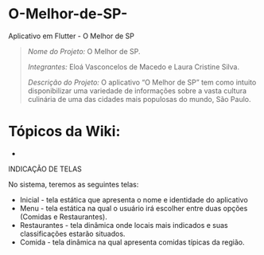 # O-Melhor-de-SP-
Aplicativo em Flutter - O Melhor de SP

> *Nome do Projeto:* O Melhor de SP.
> 
> *Integrantes:* Eloá Vasconcelos de Macedo e Laura Cristine Silva.
> 
> *Descrição do Projeto:* O aplicativo “O Melhor de SP” tem como intuito disponibilizar uma variedade de informações sobre a vasta cultura culinária de uma das cidades mais populosas do mundo, São Paulo. 
> 
# Tópicos da Wiki:
- 





INDICAÇÃO DE TELAS

No sistema, teremos as seguintes telas:

- Inicial - tela estática que apresenta o nome e identidade do aplicativo
- Menu - tela estática na qual o usuário irá escolher entre duas opções (Comidas e Restaurantes).
- Restaurantes - tela dinâmica onde locais mais indicados e suas classificações estarão situados.
- Comida - tela dinâmica na qual apresenta comidas típicas da região.